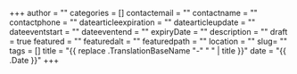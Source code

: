 +++
author = ""
categories = []
contactemail = ""
contactname = ""
contactphone = ""
datearticleexpiration = ""
datearticleupdate = ""
dateeventstart = ""
dateeventend = ""
expiryDate = ""
description = ""
draft = true
featured = ""
featuredalt = ""
featuredpath = ""
location = ""
slug= ""
tags = []
title = "{{ replace .TranslationBaseName "-" " " | title }}"
date = "{{ .Date }}"
+++